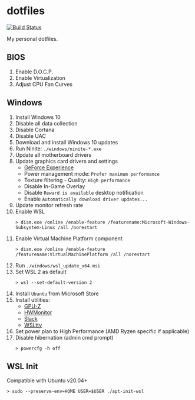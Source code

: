 # dotfiles

[![Build Status](https://travis-ci.org/suitupalex/dotfiles.svg?branch=master)](https://travis-ci.org/suitupalex/dotfiles)

My personal dotfiles.

## BIOS

1. Enable D.O.C.P.
1. Enable Virtualization
1. Adjust CPU Fan Curves

## Windows

1. Install Windows 10
1. Disable all data collection
1. Disable Cortana
1. Disable UAC
1. Download and install Windows 10 updates
1. Run Ninite: `./windows/ninite-*.exe`
1. Update all motherboard drivers
1. Update graphics card drivers and settings
    * [GeForce Experience](https://www.nvidia.com/en-us/geforce/geforce-experience/)
    * Power management mode: `Prefer maximum performance`
    * Texture filtering - Quality: `High performance`
    * Disable In-Game Overlay
    * Disable `Reward is available` desktop notification
    * Enable `Automatically download driver updates...`
1. Update monitor refresh rate
1. Enable WSL
    ```
    > dism.exe /online /enable-feature /featurename:Microsoft-Windows-Subsystem-Linux /all /norestart
    ```
1. Enable Virtual Machine Platform component
    ```
    > dism.exe /online /enable-feature /featurename:VirtualMachinePlatform /all /norestart
    ```
1. Run `./windows/wsl_update_x64.msi`
1. Set WSL 2 as default
    ```
    > wsl --set-default-version 2
    ```
1. Install `Ubuntu` from Microsoft Store
1. Install utilities:
    * [GPU-Z](https://www.techpowerup.com/download/techpowerup-gpu-z/)
    * [HWMonitor](https://www.cpuid.com/softwares/hwmonitor.html)
    * [Slack](https://slack.com/downloads/windows)
    * [WSLtty](https://github.com/mintty/wsltty/releases)
1. Set power plan to High Performance (AMD Ryzen specific if applicable)
1. Disable hibernation (admin cmd prompt)
    ```
    > powercfg -h off
    ```

## WSL Init
Compatible with Ubuntu v20.04+

```
> sudo --preserve-env=HOME USER=$USER ./apt-init-wsl
```
